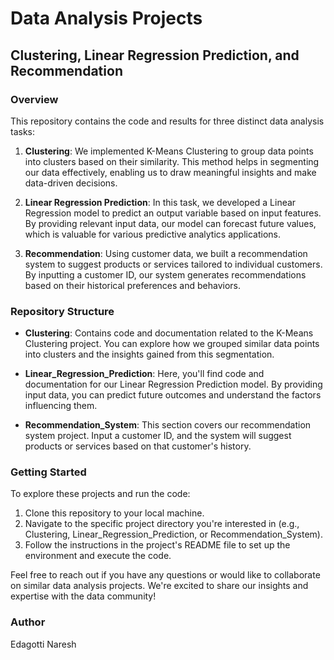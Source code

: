 
# Data Analysis Projects

## Clustering, Linear Regression Prediction, and Recommendation

### Overview

This repository contains the code and results for three distinct data analysis tasks:

1. **Clustering**: We implemented K-Means Clustering to group data points into clusters based on their similarity. This method helps in segmenting our data effectively, enabling us to draw meaningful insights and make data-driven decisions.

2. **Linear Regression Prediction**: In this task, we developed a Linear Regression model to predict an output variable based on input features. By providing relevant input data, our model can forecast future values, which is valuable for various predictive analytics applications.

3. **Recommendation**: Using customer data, we built a recommendation system to suggest products or services tailored to individual customers. By inputting a customer ID, our system generates recommendations based on their historical preferences and behaviors.

### Repository Structure

- **Clustering**: Contains code and documentation related to the K-Means Clustering project. You can explore how we grouped similar data points into clusters and the insights gained from this segmentation.

- **Linear_Regression_Prediction**: Here, you'll find code and documentation for our Linear Regression Prediction model. By providing input data, you can predict future outcomes and understand the factors influencing them.

- **Recommendation_System**: This section covers our recommendation system project. Input a customer ID, and the system will suggest products or services based on that customer's history.

### Getting Started

To explore these projects and run the code:

1. Clone this repository to your local machine.
2. Navigate to the specific project directory you're interested in (e.g., Clustering, Linear_Regression_Prediction, or Recommendation_System).
3. Follow the instructions in the project's README file to set up the environment and execute the code.

Feel free to reach out if you have any questions or would like to collaborate on similar data analysis projects. We're excited to share our insights and expertise with the data community!

### Author

Edagotti Naresh

